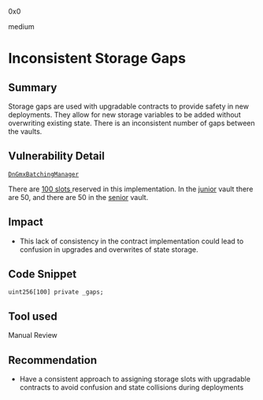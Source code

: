 0x0

medium

# Inconsistent Storage Gaps

## Summary

Storage gaps are used with upgradable contracts to provide safety in new deployments. They allow for new storage variables to be added without overwriting existing state. There is an inconsistent number of gaps between the vaults.

## Vulnerability Detail

[`DnGmxBatchingManager`](https://github.com/sherlock-audit/2022-10-rage-trade/blob/main/dn-gmx-vaults/contracts/vaults/DnGmxBatchingManager.sol#L46)

There are [100 slots ](https://github.com/sherlock-audit/2022-10-rage-trade/blob/main/dn-gmx-vaults/contracts/vaults/DnGmxBatchingManager.sol#L46) reserved in this implementation. In the [junior](https://github.com/sherlock-audit/2022-10-rage-trade/blob/main/dn-gmx-vaults/contracts/vaults/DnGmxJuniorVault.sol#L60) vault there are 50, and there are 50 in the [senior](https://github.com/sherlock-audit/2022-10-rage-trade/blob/main/dn-gmx-vaults/contracts/vaults/DnGmxSeniorVault.sol#L63) vault.

## Impact

- This lack of consistency in the contract implementation could lead to confusion in upgrades and overwrites of state storage.

## Code Snippet

```solidity
uint256[100] private _gaps;
```

## Tool used

Manual Review

## Recommendation

- Have a consistent approach to assigning storage slots with upgradable contracts to avoid confusion and state collisions during deployments
